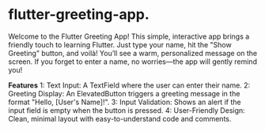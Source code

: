 # flutter-greeting-app.
Welcome to the Flutter Greeting App! 
This simple, interactive app brings a friendly touch to learning Flutter. Just type your name, hit the "Show Greeting" button, and voilà! You’ll see a warm, personalized message on the screen. If you forget to enter a name, no worries—the app will gently remind you!

**Features**
1: Text Input: A TextField where the user can enter their name.
2: Greeting Display: An ElevatedButton triggers a greeting message in the format "Hello, [User's Name]!".
3: Input Validation: Shows an alert if the input field is empty when the button is pressed.
4: User-Friendly Design: Clean, minimal layout with easy-to-understand code and comments.

